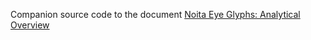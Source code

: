 Companion source code to the document [Noita Eye Glyphs: Analytical Overview](https://docs.google.com/document/d/1QeagH8TklJsd8iribMtT5LIRL91laOUU_tFcVl7OOqA/edit?usp=sharing)
